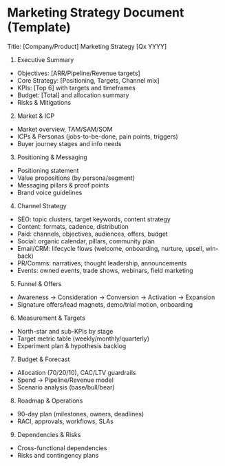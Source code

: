 # Marketing Strategy Document (Template)

Title: [Company/Product] Marketing Strategy [Qx YYYY]

1) Executive Summary
- Objectives: [ARR/Pipeline/Revenue targets]
- Core Strategy: [Positioning, Targets, Channel mix]
- KPIs: [Top 6] with targets and timeframes
- Budget: [Total] and allocation summary
- Risks & Mitigations

2) Market & ICP
- Market overview, TAM/SAM/SOM
- ICPs & Personas (jobs-to-be-done, pain points, triggers)
- Buyer journey stages and info needs

3) Positioning & Messaging
- Positioning statement
- Value propositions (by persona/segment)
- Messaging pillars & proof points
- Brand voice guidelines

4) Channel Strategy
- SEO: topic clusters, target keywords, content strategy
- Content: formats, cadence, distribution
- Paid: channels, objectives, audiences, offers, budget
- Social: organic calendar, pillars, community plan
- Email/CRM: lifecycle flows (welcome, onboarding, nurture, upsell, win-back)
- PR/Comms: narratives, thought leadership, announcements
- Events: owned events, trade shows, webinars, field marketing

5) Funnel & Offers
- Awareness → Consideration → Conversion → Activation → Expansion
- Signature offers/lead magnets, demo/trial motion, onboarding

6) Measurement & Targets
- North-star and sub-KPIs by stage
- Target metric table (weekly/monthly/quarterly)
- Experiment plan & hypothesis backlog

7) Budget & Forecast
- Allocation (70/20/10), CAC/LTV guardrails
- Spend → Pipeline/Revenue model
- Scenario analysis (base/bull/bear)

8) Roadmap & Operations
- 90-day plan (milestones, owners, deadlines)
- RACI, approvals, workflows, SLAs

9) Dependencies & Risks
- Cross-functional dependencies
- Risks and contingency plans